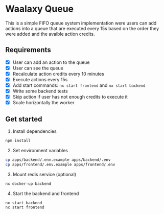 # Waalaxy Queue

This is a simple FIFO queue system implementation were users can add actions into a queue that are executed every 15s based on the order they were added and the avaible action credits.

## Requirements

- [x] User can add an action to the queue
- [x] User can see the queue
- [x] Recalculate action credits every 10 minutes
- [x] Execute actions every 15s
- [x] Add start commands: `nx start frontend` and `nx start backend`
- [x] Write some backend tests
- [x] Skip action if user has not enough credits to execute it
- [x] Scale horizontally the worker

## Get started

1. Install dependencies

```bash
npm install
```

2. Set environment variables

```bash
cp apps/backend/.env.example apps/backend/.env
cp apps/frontend/.env.example apps/frontend/.env
```

3. Mount redis service (optional)

```bash
nx docker-up backend
```

4. Start the backend and frontend

```bash
nx start backend
nx start frontend
```
